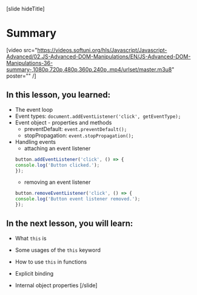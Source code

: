 [slide hideTitle]

# Summary

[video src="https://videos.softuni.org/hls/Javascript/Javascript-Advanced/02.JS-Advanced-DOM-Manipulations/EN/JS-Advanced-DOM-Manipulations-36-summary-,1080p,720p,480p,360p,240p,.mp4/urlset/master.m3u8" poster="" /]

## In this lesson, you learned:

- The event loop
- Event types: `document.addEventListener('click', getEventType);`
- Event object - properties and methods
    - preventDefault: `event.preventDefault();`
    - stopPropagation: `event.stopPropagation();`
- Handling events
    - attaching an event listener
    ```js
    button.addEventListener('click', () => {
    console.log('Button clicked.');
    });
    ```
    - removing an event listener
     ```js
    button.removeEventListener('click', () => {
    console.log('Button event listener removed.');
    });
    ```
    
## In the next lesson, you will learn:

- What `this` is

- Some usages of the `this` keyword

- How to use `this` in functions

- Explicit binding

- Internal object properties
[/slide]